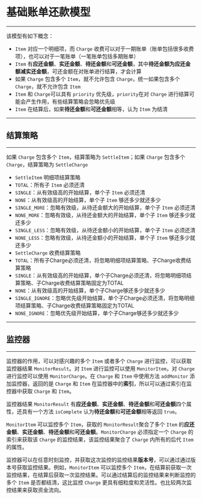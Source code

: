 # 基础账单还款模型

---

该模型有如下概念：

 - `Item` 对应一个明细项，而 `Charge` 收费可以对于一期账单（账单包括很多收费项），也可以对于一笔账单（一笔账单包括多期账单）
 - `Item` 有**应还金额**、**实还金额**、**待还金额**和**可还金额**，其中**待还金额为应还金额减实还金额**，可还金额在对账单进行结算，才会计算
 - 如果 `Charge` 包含多个 `Item`，就不允许包含 `Charge`，统一如果包含多个 `Charge`，就不允许包含 `Item`
 - `Item` 和 `Charge`可以具有 `priority` 优先级，`priority`在对 `Charge` 进行结算可能会产生作用，有些结算策略会忽略优先级
 - `Item` 在结算后，如果**待还金额**和**可还金额**相等，认为 `Item` 为结清

---

## 结算策略 ##

---

如果 `Charge` 包含多个 `Item`，结算策略为 `SettleItem`；如果 `Charge` 包含多个 `Charge`，结算策略为 `SettleCharge`

 - `SettleItem` 明细项结算策略
  - `TOTAL`：所有子 `Item` 必须还清
  - `SINGLE`：从有效级高的开始结算，单个子 `Item` 必须还清
  - `NONE`：从有效级高的开始结算，单个子 `Item` 够还多少就还多少
  - `SINGLE_MORE`：忽略有效级，从待还金额大的开始结算，单个子 `Item` 必须还清
  - `NONE_MORE`：忽略有效级，从待还金额大的开始结算，单个子 `Item` 够还多少就还多少
  - `SINGLE_LESS`：忽略有效级，从待还金额小的开始结算，单个子 `Item` 必须还清
  - `NONE_LESS`：忽略有效级，从待还金额小的开始结算，单个子 `Item` 够还多少就还多少
 - `SettleCharge` 收费结算策略
  - `TOTAL`：所有子Charge必须还清，将忽略明细项结算策略、子Charge收费结算策略
  - `SINGLE`：从有效级高的开始结算，单个子Charge必须还清，将忽略明细项结算策略、子Charge收费结算策略固定为TOTAL
  - `NONE`：从有效级高的开始结算，单个子Charge够还多少就还多少
  - `SINGLE_IGNORE`：忽略优先级开始结算，单个子Charge必须还清，将忽略明细项结算策略、子Charge收费结算策略固定为TOTAL
  - `NONE_IGNORE`：忽略优先级开始结算，单个子Charge够还多少就还多少

---

## 监控器 ##

---

监控器的作用，可以对感兴趣的多个 `Item` 或者多个 `Charge` 进行监控，可以获取监控器结果 `MonitorResult`。对 `Item` 进行监控可以使用 `MonitorItem`，对 `Charge` 进行监控可以使用 `MonitorCharge`。在 `Charge` 和 `Item` 中使用方法 `addMonitor` 添加监控器，返回的是 `Charge` 和 `Item` 在监控器中的**索引**，所以可以通过索引在监控器中获取 `Charge` 和 `Item`。

监控器结果 `MonitorResult` 有**应还金额**、**实还金额**、**待还金额**和**可还金额**四个属性，还具有一个方法 `isComplete` 认为**待还金额**和**可还金额**相等返回 `true`。 

`MonitorItem` 可以监控多个 `Item`，获取的 `MonitorResult`聚合了多个 `Item` 的**应还金额**、**实还金额**、**待还金额**和**可还金额**。`MonitorCharge` 必须指定一个 `Charge` 的索引来获取该 `Charge` 的监控结果，该监控结果聚合了 `Charge` 内所有的后代 `Item` 的属性。

监控器可以在任意时刻监控，并获取这次监控的监控结果**版本号**，可以通过通过版本号获取监控结果。例如，`MonitorItem` 可以监控多个 `Item`，在结算前获取一次监控结果，在结算后获取一次监控结果。可以通过结算后的监控结果来判断监控的多个 `Item` 是否都结清，这比监控 `Charge` 更具有细粒度和灵活性。也比较两次监控结果来获取资金流向。
